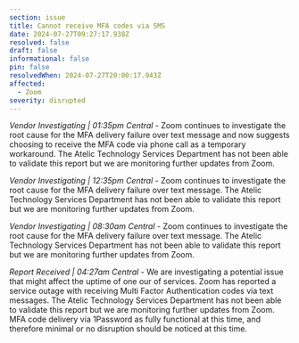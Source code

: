 ```yaml
---
section: issue
title: Cannot receive MFA codes via SMS
date: 2024-07-27T09:27:17.938Z
resolved: false
draft: false
informational: false
pin: false
resolvedWhen: 2024-07-27T20:00:17.943Z
affected:
  - Zoom
severity: disrupted
---
```

*Vendor Investigating | 01:35pm Central* - Zoom continues to investigate the root cause for the MFA delivery failure over text message and now suggests choosing to receive the MFA code via phone call as a temporary workaround. The Atelic Technology Services Department has not been able to validate this report but we are monitoring further updates from Zoom.

*Vendor Investigating | 12:35pm Central* - Zoom continues to investigate the root cause for the MFA delivery failure over text message. The Atelic Technology Services Department has not been able to validate this report but we are monitoring further updates from Zoom.

*Vendor Investigating | 08:30am Central* - Zoom continues to investigate the root cause for the MFA delivery failure over text message. The Atelic Technology Services Department has not been able to validate this report but we are monitoring further updates from Zoom.

*Report Received | 04:27am Central* - We are investigating a potential issue that might affect the uptime of one our of services. Zoom has reported a service outage with receiving Multi Factor Authentication codes via text messages. The Atelic Technology Services Department has not been able to validate this report but we are monitoring further updates from Zoom. MFA code delivery via 1Password as fully functional at this time, and therefore minimal or no disruption should be noticed at this time.